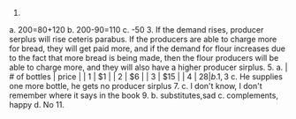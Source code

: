 1.
  a. 200=80+120
  b. 200-90=110
  c. -50
3. If the demand rises, producer serplus will rise ceteris parabus. If the producers are able to charge more for bread, they will get paid more, and if the demand for flour increases due to the fact that more bread is being made, then the flour producers will be able to charge more, and they will also have a higher producer sirplus.
5. 
a. 
  | # of bottles | price |
  | 1            |   $1  |
  | 2            |   $6  |
  | 3            |   $15 |
  | 4            |   $28 |
b. 1, 3$
c. He supplies one more bottle, he gets no producer sirplus
7. 
  c. I don't know, I don't remember where it says in the book
9. 
  b. substitutes,sad
  c. complements, happy
  d. No
11. 


